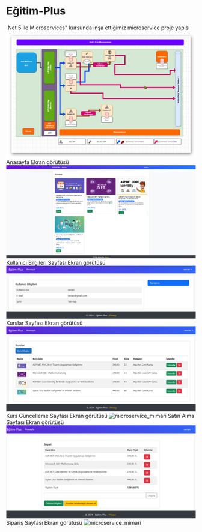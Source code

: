 # Eğitim-Plus
 .Net 5 ile Microservices" kursunda inşa ettiğimiz microservice proje yapısı
![microservice_mimari](./SolutionItems/udemy-roadmap.png)
Anasayfa Ekran görütüsü
![microservice_mimari](./SolutionItems/anasayfa.png)
Kullanıcı Bilgileri Sayfası Ekran görütüsü
![microservice_mimari](./SolutionItems/kullanıcı-bilgi.png)
Kurslar Sayfası Ekran görütüsü
![microservice_mimari](./SolutionItems/kurslar.png)
Kurs Güncelleme Sayfası Ekran görütüsü
![microservice_mimari](./SolutionItems/kurs-güncelleme.png)
Satın Alma Sayfası Ekran görütüsü
![microservice_mimari](./SolutionItems/sepet.png)
Sipariş Sayfası Ekran görütüsü
![microservice_mimari](./SolutionItems/sipariş.png)
